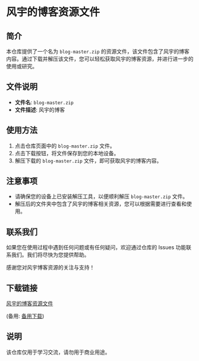 # 风宇的博客资源文件

## 简介

本仓库提供了一个名为 `blog-master.zip` 的资源文件，该文件包含了风宇的博客内容。通过下载并解压该文件，您可以轻松获取风宇的博客资源，并进行进一步的使用或研究。

## 文件说明

- **文件名**: `blog-master.zip`
- **文件描述**: 风宇的博客

## 使用方法

1. 点击仓库页面中的 `blog-master.zip` 文件。
2. 点击下载按钮，将文件保存到您的本地设备。
3. 解压下载的 `blog-master.zip` 文件，即可获取风宇的博客内容。

## 注意事项

- 请确保您的设备上已安装解压工具，以便顺利解压 `blog-master.zip` 文件。
- 解压后的文件夹中包含了风宇的博客相关资源，您可以根据需要进行查看和使用。

## 联系我们

如果您在使用过程中遇到任何问题或有任何疑问，欢迎通过仓库的 Issues 功能联系我们。我们将尽快为您提供帮助。

感谢您对风宇博客资源的关注与支持！

## 下载链接
[风宇的博客资源文件](https://pan.quark.cn/s/59e8b7755308) 

(备用: [备用下载](https://pan.baidu.com/s/1-WOheMBa06EGMJIaEeWjwQ?pwd=1234))

## 说明

该仓库仅用于学习交流，请勿用于商业用途。
